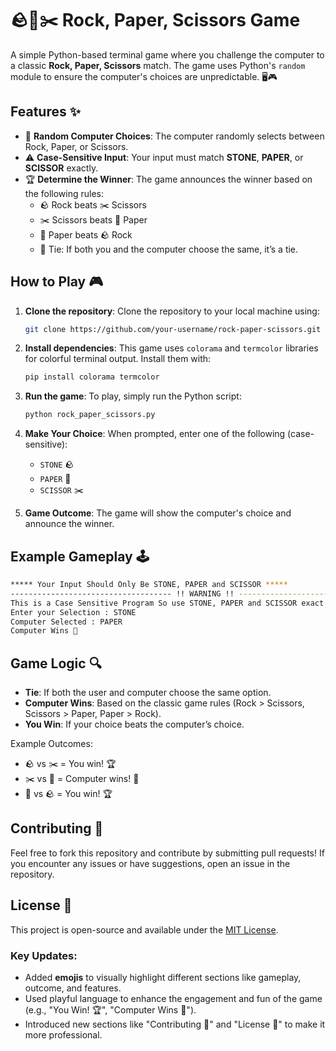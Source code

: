 # 🪨📄✂️ Rock, Paper, Scissors Game

A simple Python-based terminal game where you challenge the computer to a classic **Rock, Paper, Scissors** match. The game uses Python's `random` module to ensure the computer's choices are unpredictable. 🖥️🎮

## Features ✨

- 🤖 **Random Computer Choices**: The computer randomly selects between Rock, Paper, or Scissors.
- ⚠️ **Case-Sensitive Input**: Your input must match **STONE**, **PAPER**, or **SCISSOR** exactly.
- 🏆 **Determine the Winner**: The game announces the winner based on the following rules:
  - 🪨 Rock beats ✂️ Scissors
  - ✂️ Scissors beats 📄 Paper
  - 📄 Paper beats 🪨 Rock
  - 🤝 Tie: If both you and the computer choose the same, it’s a tie.

## How to Play 🎮

1. **Clone the repository**:
   Clone the repository to your local machine using:
   ```bash
   git clone https://github.com/your-username/rock-paper-scissors.git


2. **Install dependencies**:
   This game uses `colorama` and `termcolor` libraries for colorful terminal output. Install them with:
   ```bash
   pip install colorama termcolor
   ```

3. **Run the game**:
   To play, simply run the Python script:
   ```bash
   python rock_paper_scissors.py
   ```

4. **Make Your Choice**:
   When prompted, enter one of the following (case-sensitive):
   - `STONE` 🪨
   - `PAPER` 📄
   - `SCISSOR` ✂️

5. **Game Outcome**:
   The game will show the computer's choice and announce the winner.

## Example Gameplay 🕹️

```bash
***** Your Input Should Only Be STONE, PAPER and SCISSOR *****
------------------------------------ !! WARNING !! ------------------------------------
This is a Case Sensitive Program So use STONE, PAPER and SCISSOR exact as it is written
Enter your Selection : STONE
Computer Selected : PAPER
Computer Wins 🤖
```

## Game Logic 🔍

- **Tie**: If both the user and computer choose the same option.
- **Computer Wins**: Based on the classic game rules (Rock > Scissors, Scissors > Paper, Paper > Rock).
- **You Win**: If your choice beats the computer’s choice.
  
Example Outcomes:
- 🪨 vs ✂️ = You win! 🏆
- ✂️ vs 📄 = Computer wins! 🤖
- 📄 vs 🪨 = You win! 🏆


## Contributing 🤝

Feel free to fork this repository and contribute by submitting pull requests! If you encounter any issues or have suggestions, open an issue in the repository.

## License 📄

This project is open-source and available under the [MIT License](LICENSE).

### Key Updates:
- Added **emojis** to visually highlight different sections like gameplay, outcome, and features.
- Used playful language to enhance the engagement and fun of the game (e.g., "You Win! 🏆", "Computer Wins 🤖").
- Introduced new sections like "Contributing 🤝" and "License 📄" to make it more professional.
